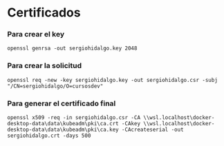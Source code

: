 # Certificados

### Para crear el key

```
openssl genrsa -out sergiohidalgo.key 2048
```

### Para crear la solicitud

```
openssl req -new -key sergiohidalgo.key -out sergiohidalgo.csr -subj "/CN=sergiohidalgo/O=cursosdev"
```

### Para generar el certificado final

```
openssl x509 -req -in sergiohidalgo.csr -CA \\wsl.localhost\docker-desktop-data\data\kubeadm\pki\ca.crt -CAkey \\wsl.localhost\docker-desktop-data\data\kubeadm\pki\ca.key -CAcreateserial -out sergiohidalgo.crt -days 500
```
